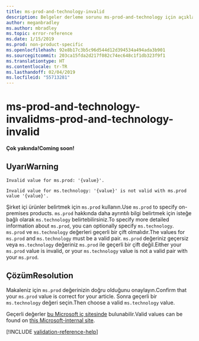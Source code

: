 ```yaml
---
title: ms-prod-and-technology-invalid
description: Belgeler derleme sorunu ms-prod-and-technology için açıklama ve çözüm
author: meganbradley
ms.author: mbradley
ms.topic: error-reference
ms.date: 1/15/2019
ms.prod: non-product-specific
ms.openlocfilehash: 92e8b17c3b5c96d544d12d394534a494ada3b901
ms.sourcegitcommit: 203ca15fda2d217f082c74ec648c1f1db323f9f1
ms.translationtype: HT
ms.contentlocale: tr-TR
ms.lasthandoff: 02/04/2019
ms.locfileid: "55713281"
---
```

# <a name="ms-prod-and-technology-invalid"></a><span data-ttu-id="adfa7-103">ms-prod-and-technology-invalid</span><span class="sxs-lookup"><span data-stu-id="adfa7-103">ms-prod-and-technology-invalid</span></span>

<span data-ttu-id="adfa7-104">**Çok yakında!**</span><span class="sxs-lookup"><span data-stu-id="adfa7-104">**Coming soon!**</span></span>

## <a name="warning"></a><span data-ttu-id="adfa7-105">Uyarı</span><span class="sxs-lookup"><span data-stu-id="adfa7-105">Warning</span></span>

`Invalid value for ms.prod: '{value}'.`

`Invalid value for ms.technology: '{value}' is not valid with ms.prod value '{value}'.`

<span data-ttu-id="adfa7-106">Şirket içi ürünler belirtmek için `ms.prod` kullanın.</span><span class="sxs-lookup"><span data-stu-id="adfa7-106">Use `ms.prod` to specify on-premises products.</span></span> <span data-ttu-id="adfa7-107">`ms.prod` hakkında daha ayrıntılı bilgi belirtmek için isteğe bağlı olarak `ms.technology` belirtebilirsiniz.</span><span class="sxs-lookup"><span data-stu-id="adfa7-107">To specify more detailed information about `ms.prod`, you can optionally specify `ms.technology`.</span></span> <span data-ttu-id="adfa7-108">`ms.prod` ve `ms.technology` değerleri geçerli bir çift olmalıdır.</span><span class="sxs-lookup"><span data-stu-id="adfa7-108">The values for `ms.prod` and `ms.technology` must be a valid pair.</span></span> <span data-ttu-id="adfa7-109">`ms.prod` değeriniz geçersiz veya `ms.technology` değeriniz `ms.prod` ile geçerli bir çift değil.</span><span class="sxs-lookup"><span data-stu-id="adfa7-109">Either your `ms.prod` value is invalid, or your `ms.technology` value is not a valid pair with your `ms.prod`.</span></span>

## <a name="resolution"></a><span data-ttu-id="adfa7-110">Çözüm</span><span class="sxs-lookup"><span data-stu-id="adfa7-110">Resolution</span></span>

<span data-ttu-id="adfa7-111">Makaleniz için `ms.prod` değerinizin doğru olduğunu onaylayın.</span><span class="sxs-lookup"><span data-stu-id="adfa7-111">Confirm that your `ms.prod` value is correct for your article.</span></span> <span data-ttu-id="adfa7-112">Sonra geçerli bir `ms.technology` değeri seçin.</span><span class="sxs-lookup"><span data-stu-id="adfa7-112">Then choose a valid `ms.technology` value.</span></span>

<span data-ttu-id="adfa7-113">Geçerli değerler [bu Microsoft iç sitesinde](https://docsmetadatatool.azurewebsites.net/whitelists) bulunabilir.</span><span class="sxs-lookup"><span data-stu-id="adfa7-113">Valid values can be found on [this Microsoft-internal site](https://docsmetadatatool.azurewebsites.net/whitelists).</span></span>

<!-- Can we link to whitelist externally? -->

<!--make sure to add this file to your includes folder and verify the path-->
[!INCLUDE [validation-reference-help](includes/validation-reference-help.md)]
